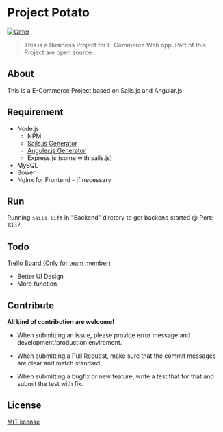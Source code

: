 # Project Potato 

[![Gitter](https://img.shields.io/badge/Gitter-Join_The_Potato_Talk_%E2%86%92-00d06f.svg)](https://gitter.im/Shacas/Project-Potato?utm_source=badge&utm_medium=badge&utm_campaign=pr-badge)


> This is a Business Project for E-Commerce Web app. Part of this Project are open source.

## About
This is a E-Commerce Project based on Sails.js and Angular.js


## Requirement
* Node.js
	* NPM
	* [Sails.js Generator](https://sailsjs.org)
	* [Anguler.js Generator](https://github.com/yeoman/generator-angular)
	* Express.js (come with sails.js) 
* MySQL
* Bower
* Nginx for Frontend - If necessary


## Run

Running `sails lift` in "Backend" dirctory to get backend started @ Port: 1337.

## Todo

[Trello Board (Only for team member)](https://trello.com/b/N9nOUUrj/project-potato)

* Better UI Design
* More function


## Contribute

**All kind of contribution are welcome!**

* When submitting an issue, please provide error message and development/production enviroment.

* When submitting a Pull Request, make sure that the commit messages are clear and match standard.

* When submitting a bugfix or new feature, write a test that for that and submit the test with fix.



## License

[MIT license](http://opensource.org/licenses/mit-license.php)
